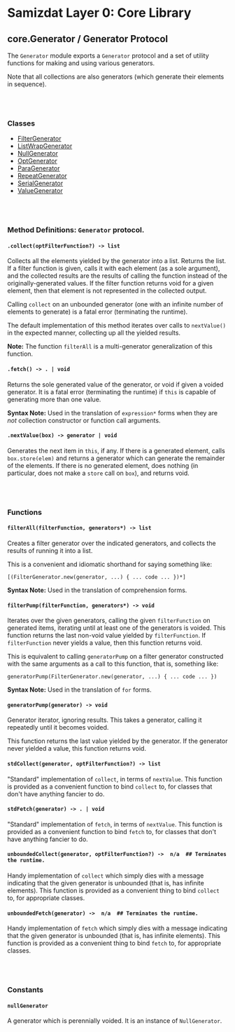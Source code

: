 Samizdat Layer 0: Core Library
==============================

core.Generator / Generator Protocol
-----------------------------------

The `Generator` module exports a `Generator` protocol and a set of
utility functions for making and using various generators.

Note that all collections are also generators (which generate their
elements in sequence).

<br><br>
### Classes

* [FilterGenerator](FilterGenerator.md)
* [ListWrapGenerator](ListWrapGenerator.md)
* [NullGenerator](NullGenerator.md)
* [OptGenerator](OptGenerator.md)
* [ParaGenerator](ParaGenerator.md)
* [RepeatGenerator](RepeatGenerator.md)
* [SerialGenerator](SerialGenerator.md)
* [ValueGenerator](ValueGenerator.md)


<br><br>
### Method Definitions: `Generator` protocol.

#### `.collect(optFilterFunction?) -> list`

Collects all the elements yielded by the generator into a list. Returns
the list. If a filter function is given, calls it with each element (as
a sole argument), and the collected results are the results of calling
the function instead of the originally-generated values. If the filter
function returns void for a given element, then that element is not
represented in the collected output.

Calling `collect` on an unbounded generator (one with an infinite number
of elements to generate) is a fatal error (terminating the runtime).

The default implementation of this method iterates over calls to
`nextValue()` in the expected manner, collecting up all the yielded
results.

**Note:** The function `filterAll` is a multi-generator generalization
of this function.

#### `.fetch() -> . | void`

Returns the sole generated value of the generator, or void if given
a voided generator. It is a fatal error (terminating the runtime) if
`this` is capable of generating more than one value.

**Syntax Note:** Used in the translation of `expression*` forms when they
are *not* collection constructor or function call arguments.

#### `.nextValue(box) -> generator | void`

Generates the next item in `this`, if any. If there is a generated
element, calls `box.store(elem)` and returns a generator which can
generate the remainder of the elements. If there is no generated element,
does nothing (in particular, does not make a `store` call on `box`), and
returns void.


<br><br>
### Functions

#### `filterAll(filterFunction, generators*) -> list`

Creates a filter generator over the indicated generators, and collects
the results of running it into a list.

This is a convenient and idiomatic shorthand for saying something like:

```
[(FilterGenerator.new(generator, ...) { ... code ... })*]
```

**Syntax Note:** Used in the translation of comprehension forms.

#### `filterPump(filterFunction, generators*) -> void`

Iterates over the given generators, calling the given `filterFunction`
on generated items, iterating until at least one of the generators
is voided. This function returns the last non-void value yielded by
`filterFunction`. If `filterFunction` never yields a value, then this
function returns void.

This is equivalent to calling `generatorPump` on a filter generator
constructed with the same arguments as a call to this function,
that is, something like:

```
generatorPump(FilterGenerator.new(generator, ...) { ... code ... })
```

**Syntax Note:** Used in the translation of `for` forms.

#### `generatorPump(generator) -> void`

Generator iterator, ignoring results. This takes a generator, calling
it repeatedly until it becomes voided.

This function returns the last value yielded by the generator. If the
generator never yielded a value, this function returns void.

#### `stdCollect(generator, optFilterFunction?) -> list`

"Standard" implementation of `collect`, in terms of `nextValue`. This
function is provided as a convenient function to bind `collect` to, for
classes that don't have anything fancier to do.

#### `stdFetch(generator) -> . | void`

"Standard" implementation of `fetch`, in terms of `nextValue`. This
function is provided as a convenient function to bind `fetch` to, for
classes that don't have anything fancier to do.

#### `unboundedCollect(generator, optFilterFunction?) ->  n/a  ## Terminates the runtime.`

Handy implementation of `collect` which simply dies with a message indicating
that the given generator is unbounded (that is, has infinite elements).
This function is provided as a convenient thing to bind `collect` to, for
appropriate classes.

#### `unboundedFetch(generator) ->  n/a  ## Terminates the runtime.`

Handy implementation of `fetch` which simply dies with a message indicating
that the given generator is unbounded (that is, has infinite elements).
This function is provided as a convenient thing to bind `fetch` to, for
appropriate classes.


<br><br>
### Constants

#### `nullGenerator`

A generator which is perennially voided. It is an instance of `NullGenerator`.
